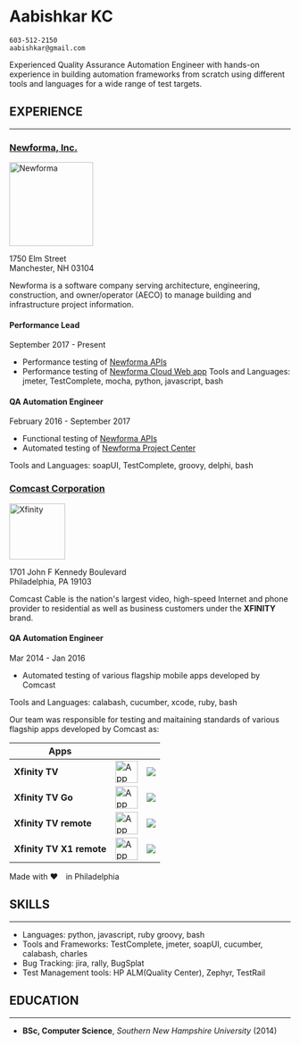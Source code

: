 # Aabishkar KC

    603-512-2150
    aabishkar@gmail.com

Experienced Quality Assurance Automation Engineer with hands-on experience in
building automation frameworks from scratch using different tools and languages
for a wide range of test targets.

## EXPERIENCE

---

### [Newforma, Inc.](https://www.newforma.com/)

<img src="https://3dn8bl2ovm9n3qkm9z6sccmm-wpengine.netdna-ssl.com/wp-content/uploads/2018/02/logo.svg" alt="Newforma" width="150" />

1750 Elm Street<br />Manchester, NH 03104

Newforma is a software company serving architecture, engineering, construction,
and owner/operator (AECO) to manage building and infrastructure project information.

#### Performance Lead

September 2017 - Present

* Performance testing of [Newforma APIs](https://developer.newforma.cloud/)
* Performance testing of [Newforma Cloud Web app](https://newforma.cloud/)
Tools and Languages: jmeter, TestComplete, mocha, python, javascript, bash

#### QA Automation Engineer

February 2016 - September 2017

* Functional testing of [Newforma APIs](https://developer.newforma.cloud/)
* Automated testing of [Newforma Project Center](https://www.newforma.com/products/project-center/)

Tools and Languages: soapUI, TestComplete, groovy, delphi, bash

### [Comcast Corporation](https://www.xfinity.com/)

<img src="https://polaris.xfinity.com/images/svgs/xfinity_logo.svg" alt="Xfinity" width="100" />

1701 John F Kennedy Boulevard<br />Philadelphia, PA 19103

Comcast Cable is the nation's largest video, high-speed Internet and phone
provider to residential as well as business customers under the __XFINITY__ brand.

#### QA Automation Engineer

Mar 2014 - Jan 2016

* Automated testing of various flagship mobile apps developed by Comcast

Tools and Languages: calabash, cucumber, xcode, ruby, bash

Our team was responsible for testing and maitaining standards of various
flagship apps developed by Comcast as:

| Apps                     |                                                                                                                                                                                                     |                                                                                                                                                                        |
|--------------------------|-----------------------------------------------------------------------------------------------------------------------------------------------------------------------------------------------------|------------------------------------------------------------------------------------------------------------------------------------------------------------------------|
| __Xfinity TV__           | <a href="https://apps.apple.com/us/app/xfinity-tv/id731629156"><img src="https://www.apple.com/v/app-store/a/images/overview/icon_appstore__ev0z770zyxoy_small.png" alt="App Store" width="40"></a> | <a href="https://play.google.com/store/apps/details?id=com.xfinity.cloudtvr"><img src="https://www.gstatic.com/android/market_images/web/play_prism_hlock_1x.png"></a> |
| __Xfinity TV Go__        | <a href="https://apps.apple.com/us/app/xfinity-tv/id552293383"><img src="https://www.apple.com/v/app-store/a/images/overview/icon_appstore__ev0z770zyxoy_small.png" alt="App Store" width="40"></a> | <a href="https://play.google.com/store/apps/details?id=com.xfinity.playnow"><img src="https://www.gstatic.com/android/market_images/web/play_prism_hlock_1x.png"></a>  |
| __Xfinity TV remote__    | <a href="https://apps.apple.com/us/app/xfinity-tv/id401629893"><img src="https://www.apple.com/v/app-store/a/images/overview/icon_appstore__ev0z770zyxoy_small.png" alt="App Store" width="40"></a> | <a href="https://play.google.com/store/apps/details?id=com.xfinity.tv"><img src="https://www.gstatic.com/android/market_images/web/play_prism_hlock_1x.png"></a>       |
| __Xfinity TV X1 remote__ | <a href="https://apps.apple.com/us/app/xfinity-tv/id527726789"><img src="https://www.apple.com/v/app-store/a/images/overview/icon_appstore__ev0z770zyxoy_small.png" alt="App Store" width="40"></a> | <a href="https://play.google.com/store/apps/details?id=com.xfinity.remote"><img src="https://www.gstatic.com/android/market_images/web/play_prism_hlock_1x.png"></a>   |

Made with ❤️ in Philadelphia

## SKILLS

---

* Languages: python, javascript, ruby groovy, bash
* Tools and Frameworks: TestComplete, jmeter, soapUI, cucumber, calabash, charles
* Bug Tracking: jira, rally, BugSplat
* Test Management tools: HP ALM(Quality Center), Zephyr, TestRail

## EDUCATION

---

* **BSc, Computer Science**, _Southern New Hampshire University_ (2014)
